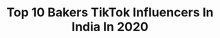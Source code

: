---
title: Top 10 Bakers TikTok Influencers In India In 2020
description: >-
  Find top bakers TikTok influencers in India in 2020. Most popular hashtags: #baker #desserts #dessert #foryou.
platform: TikTok
profiles:
  - username: "parth_bajaj"
    fullname: >-
      Parth Bajaj
    location: "India"
    followers: 293840
    engagement: 533
    commentsToLikes: 0.005490
    id: ck8toytowoift0j78ts2tffco
    verified: false
    hashtags: "#dosa, #foodblogger, #desserts, #foryouppage"
  - username: "shiveshbhatia"
    fullname: >-
      Bake With Shivesh
    location: "India"
    followers: 57766
    engagement: 545
    commentsToLikes: 0.004491
    id: ck8ts7ph2r6m20j78ag3iz6c7
    verified: true
    hashtags: "#lunch, #eggless, #summer, #desi"
  - username: "yadavbrand775"
    fullname: >-
      #mr_yadav_brand
    location: "India"
    followers: 2785
    engagement: 993
    commentsToLikes: 0.022553
    id: ck8rojbz4hkrp0j78qvqto3su
    verified: false
    hashtags: "#festivali, #cgsongs, #masti, #beardlook"
  - username: "navi_singh01"
    fullname: >-
      Navi_Singh01
    location: "India"
    followers: 98833
    engagement: 1160
    commentsToLikes: 0.002836
    id: ck9k7bei449nb0j78xztlhl0q
    verified: false
    hashtags: "#pastrychef, #icecreamlover, #caketopper, #hotchocolate"
  - username: "sachadiaries"
    fullname: >-
      sachadiaries
    location: "India"
    followers: 350196
    engagement: 696
    commentsToLikes: 0.006374
    id: ck80crfn6arab0j78uje04s9k
    verified: true
    hashtags: "#pasta, #chai, #tandoori, #galaxysedge"
  - username: "mandhara.gowda"
    fullname: >-
      mandhara gowda
    location: "India"
    followers: 225362
    engagement: 896
    commentsToLikes: 0.029278
    id: ckacs16k280dx0i78canbyohw
    verified: false
    hashtags: "#tears, #bengaluru, #dboss, #eyes"
  - username: "kl_02_v3_psycho"
    fullname: >-
      🤪vichu_v3_psyçhø😜
    location: "India"
    followers: 14142
    engagement: 1878
    commentsToLikes: 0.008714
    id: cka7o7w320thb0i78k5bjxxzc
    verified: false
    hashtags: "#bday, #kollam, #ammauiyr, #myaccount"
  - username: "mr.220psycho"
    fullname: >-
      Anandu R Nadh
    location: "India"
    followers: 6709
    engagement: 1861
    commentsToLikes: 0.008845
    id: ckame1xl724ib0i787tzsem82
    verified: false
    hashtags: "#doubleexposure, #lalettan, #pubglover, #ns200"
  - username: "aj_desai"
    fullname: >-
      ASHISH DESAI✔️
    location: "India"
    followers: 5318
    engagement: 4856
    commentsToLikes: 0.014349
    id: ckaiklhjyjzy80i780p8r4ipe
    verified: false
    hashtags: "#ninja, #drift, #song, #vibration"
  - username: "g_e_a_r__hacker_"
    fullname: >-
      g_e_a_r__hacker_
    location: "India"
    followers: 126043
    engagement: 1749
    commentsToLikes: 0.005609
    id: ck9er9h2f0rd70j78eeyo6anj
    verified: false
    hashtags: "#bikerhood, #rainyday, #stuntlife, #bigbillionstar"
---
